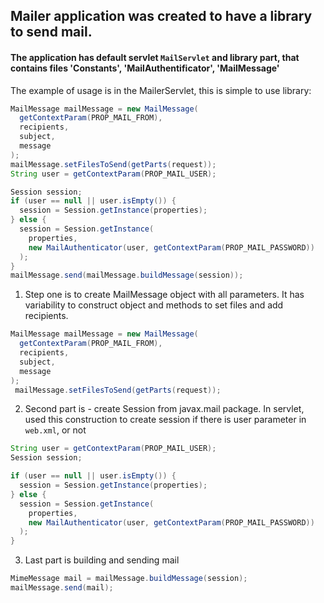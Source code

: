 ## Mailer application was created to have a library to send mail.

#### The application has default servlet `MailServlet` and library part, that contains files 'Constants', 'MailAuthentificator', 'MailMessage'

The example of usage is in the MailerServlet, this is simple to use library:
```java
MailMessage mailMessage = new MailMessage(
  getContextParam(PROP_MAIL_FROM),
  recipients,
  subject,
  message
);
mailMessage.setFilesToSend(getParts(request));
String user = getContextParam(PROP_MAIL_USER);

Session session;
if (user == null || user.isEmpty()) {
  session = Session.getInstance(properties);
} else {
  session = Session.getInstance(
    properties,
    new MailAuthenticator(user, getContextParam(PROP_MAIL_PASSWORD))
  );
}
mailMessage.send(mailMessage.buildMessage(session));
```

1. Step one is to create MailMessage object with all parameters. It has variability to construct object and methods to set files and add recipients.
```java
MailMessage mailMessage = new MailMessage(
  getContextParam(PROP_MAIL_FROM),
  recipients,
  subject,
  message
);
 mailMessage.setFilesToSend(getParts(request));
```

2. Second part is - create Session from javax.mail package. In servlet, used this construction to create session if there is user parameter in `web.xml`, or not
```java
String user = getContextParam(PROP_MAIL_USER);
Session session;

if (user == null || user.isEmpty()) {
  session = Session.getInstance(properties);
} else {
  session = Session.getInstance(
    properties,
    new MailAuthenticator(user, getContextParam(PROP_MAIL_PASSWORD))
  );
}
```

3. Last part is building and sending mail
```java
MimeMessage mail = mailMessage.buildMessage(session);
mailMessage.send(mail);
```

